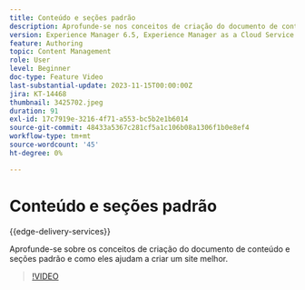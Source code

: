 ```yaml
---
title: Conteúdo e seções padrão
description: Aprofunde-se nos conceitos de criação do documento de conteúdo e seções padrão.
version: Experience Manager 6.5, Experience Manager as a Cloud Service
feature: Authoring
topic: Content Management
role: User
level: Beginner
doc-type: Feature Video
last-substantial-update: 2023-11-15T00:00:00Z
jira: KT-14468
thumbnail: 3425702.jpeg
duration: 91
exl-id: 17c7919e-3216-4f71-a553-bc5b2e1b6014
source-git-commit: 48433a5367c281cf5a1c106b08a1306f1b0e8ef4
workflow-type: tm+mt
source-wordcount: '45'
ht-degree: 0%

---
```


# Conteúdo e seções padrão

{{edge-delivery-services}}

Aprofunde-se sobre os conceitos de criação do documento de conteúdo e seções padrão e como eles ajudam a criar um site melhor.

>[!VIDEO](https://video.tv.adobe.com/v/3425702/?learn=on)

